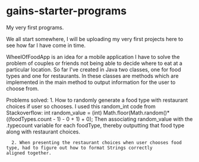 # gains-starter-programs
My very first programs.

We all start somewhere, I will be uploading my very first projects here to see how far I have come in time.

WheelOfFoodApp is an idea for a mobile application I have to solve the problem of couples or friends not being able to decide where to eat at a particular location. So far I've created in Java two classes, one for food types and one for restaurants. In these classes are methods which are implemented in the main method to output information for the user to choose from.

Problems solved:
        1. How to randomly generate a food type with restaurant choices if user so chooses. I used this random_int code from 			     Stackoverflow: int random_value = (int) Math.floor(Math.random()*((foodTypes.count - 1) - 0 + 1) + 0);
	  Then associating random_value with the .typecount variable for each foodType, thereby outputting that food type along 		  with restaurant choices.
	  
	  2. When presenting the restaurant choices when user chooses food type, had to figure out how to format Strings correctly 			aligned together.
